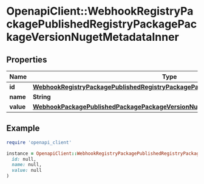 # OpenapiClient::WebhookRegistryPackagePublishedRegistryPackagePackageVersionNugetMetadataInner

## Properties

| Name | Type | Description | Notes |
| ---- | ---- | ----------- | ----- |
| **id** | [**WebhookRegistryPackagePublishedRegistryPackagePackageVersionNugetMetadataInnerId**](WebhookRegistryPackagePublishedRegistryPackagePackageVersionNugetMetadataInnerId.md) |  | [optional] |
| **name** | **String** |  | [optional] |
| **value** | [**WebhookPackagePublishedPackagePackageVersionNugetMetadataInnerValue**](WebhookPackagePublishedPackagePackageVersionNugetMetadataInnerValue.md) |  | [optional] |

## Example

```ruby
require 'openapi_client'

instance = OpenapiClient::WebhookRegistryPackagePublishedRegistryPackagePackageVersionNugetMetadataInner.new(
  id: null,
  name: null,
  value: null
)
```

